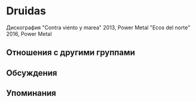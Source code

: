 # Druidas

Дискография
"Contra viento y marea" 2013, Power Metal
"Ecos del norte" 2016, Power Metal

## Отношения с другими группами


## Обсуждения


## Упоминания

